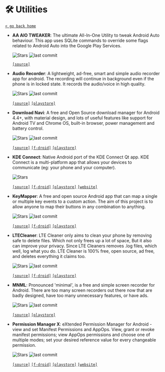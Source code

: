 # 🛠 Utilities
[`< go back home`](../README.md)

- **AA AIO TWEAKER**: The ultimate All-In-One Utility to tweak Android Auto behaviour. This app uses SQLite commands to override some flags related to Android Auto into the Google Play Services.

    ![Stars](https://badgen.net/github/stars/shmykelsa/AA-Tweaker) ![last commit](https://img.shields.io/github/last-commit/shmykelsa/AA-Tweaker)

    [`[source]`](https://github.com/shmykelsa/AA-Tweaker "source")   

- **Audio Recorder**: A lightweight, ad-free, smart and simple audio recorder app for android. The recording will continue in background even if the phone is in locked state. It records the audio/voice in high quality.

    ![Stars](https://badgen.net/github/stars/vivekweb2013/audio-recorder) ![last commit](https://img.shields.io/github/last-commit/vivekweb2013/audio-recorder)

    [`[source]`](https://github.com/vivekweb2013/audio-recorder "source")  [`[playstore]`](https://play.google.com/store/apps/details?id=com.wirehall.audiorecorder "playstore") 

- **Download Navi**: A free and Open Source download manager for Android 4.4+, with material design, and lots of useful features like support for Android TV and Chrome OS, built-in browser, power management and battery control.

    ![Stars](https://badgen.net/github/stars/TachibanaGeneralLaboratories/download-navi) ![last commit](https://img.shields.io/github/last-commit/TachibanaGeneralLaboratories/download-navi)

    [`[source]`](https://github.com/TachibanaGeneralLaboratories/download-navi "source") [`[f-droid]`](https://f-droid.org/en/packages/com.tachibana.downloader "f-droid") [`[playstore]`](https://play.google.com/store/apps/details?id=com.tachibana.downloader "playstore") 

- **KDE Connect**: Native Android port of the KDE Connect Qt app. KDE Connect is a multi-platform app that allows your devices to communicate (eg: your phone and your computer).

    ![Stars](https://img.shields.io/badge/dynamic/json?label=stars&query=%24.star_count&url=https%3A%2F%2Finvent.kde.org%2Fapi%2Fv4%2Fprojects%2F72) 

    [`[source]`](https://invent.kde.org/network/kdeconnect-android "source") [`[f-droid]`](https://f-droid.org/packages/org.kde.kdeconnect_tp "f-droid") [`[playstore]`](https://play.google.com/store/apps/details?id=org.kde.kdeconnect_tp "playstore") [`[website]`](https://community.kde.org/KDEConnect "website")

- **KeyMapper**: A free and open source Android app that can map a single or multiple key events to a custom action. The aim of this project is to allow anyone to map their buttons in any combination to anything.

    ![Stars](https://badgen.net/github/stars/sds100/KeyMapper) ![last commit](https://img.shields.io/github/last-commit/sds100/KeyMapper)

    [`[source]`](https://github.com/sds100/KeyMapper "source") [`[f-droid]`](https://f-droid.org/en/packages/io.github.sds100.keymapper "f-droid") [`[playstore]`](https://play.google.com/store/apps/details?id=io.github.sds100.keymapper "playstore") 

- **LTECleaner**: LTE Cleaner only aims to clean your phone by removing safe to delete files. Which not only frees up a lot of space, But it also can improve your privacy. Since LTE Cleaners removes .log files, which well, log what you do. LTE Cleaner is 100% free, open source, ad free, and deletes everything it claims too.

    ![Stars](https://badgen.net/github/stars/TheRedSpy15/LTECleanerFOSS) ![last commit](https://img.shields.io/github/last-commit/TheRedSpy15/LTECleanerFOSS)

    [`[source]`](https://github.com/TheRedSpy15/LTECleanerFOSS "source") [`[f-droid]`](https://f-droid.org/packages/theredspy15.ltecleanerfoss "f-droid") [`[playstore]`](https://play.google.com/store/apps/details?id=theredspy15.ltecleanerfoss "playstore") 

- **MNML**: Pronounced 'minimal', is a free and simple screen recorder for Android. There are too many screen recorders out there now that are badly designed, have too many unnecessary features, or have ads.

    ![Stars](https://badgen.net/github/stars/afollestad/mnml) ![last commit](https://img.shields.io/github/last-commit/afollestad/mnml)

    [`[source]`](https://github.com/afollestad/mnml "source")  [`[playstore]`](https://play.google.com/store/apps/details?id=com.afollestad.mnmlscreenrecord "playstore") 

- **Permission Manager X**: eXtended Permission Manager for Android - view and set Manifest Permissions and AppOps. View, grant or revoke manifest permissions; view AppOps permissions and choose one of multiple modes; set your desired reference value for every changeable permission.

    ![Stars](https://badgen.net/github/stars/mirfatif/PermissionManagerX) ![last commit](https://img.shields.io/github/last-commit/mirfatif/PermissionManagerX)

    [`[source]`](https://github.com/mirfatif/PermissionManagerX "source") [`[f-droid]`](https://f-droid.org/packages/com.mirfatif.permissionmanagerx "f-droid") [`[playstore]`](https://play.google.com/store/apps/details?id=com.mirfatif.permissionmanagerx "playstore") [`[website]`](https://mirfatif.github.io/PermissionManagerX/help/en "website")